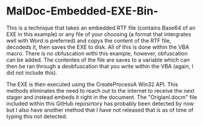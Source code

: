 # MalDoc-Embedded-EXE-Bin-

This is a technique that takes an embedded RTF file (contains Base64 of an EXE in this example) or any file of your choosing (a format that intergrates well with Word is preferred) and copys the content of the RTF file, decodeds it, then saves the EXE to disk. All of this is done within the VBA macro. There is no obfuscation withi this example, however, obfuscation can be added. The contentes of the file are saves to a variable which can then be ran through a deobfuscation that you write within the VBA (again, I did not include this).

The EXE is then executed using the CreateProcessA Win32 API. This methods eliminates the need to reach out to the internet to receive the next stager and instead embeds it right in the document. The "Origianl.docm" file included within this GitHub reposirtory has probably been detected by now but I also have another method that I have not released that is as of time of typing this not detected.
